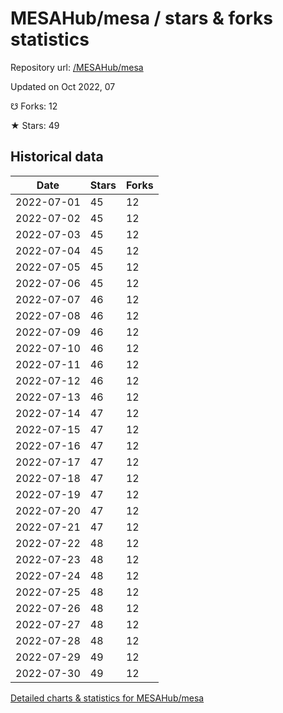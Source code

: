 # MESAHub/mesa / stars & forks statistics

Repository url: [/MESAHub/mesa](https://github.com/MESAHub/mesa)

Updated on Oct 2022, 07

☋ Forks: 12

★ Stars: 49

## Historical data
| Date | Stars | Forks |
|------|-------|-------|
| 2022-07-01 | 45 | 12 | 
| 2022-07-02 | 45 | 12 | 
| 2022-07-03 | 45 | 12 | 
| 2022-07-04 | 45 | 12 | 
| 2022-07-05 | 45 | 12 | 
| 2022-07-06 | 45 | 12 | 
| 2022-07-07 | 46 | 12 | 
| 2022-07-08 | 46 | 12 | 
| 2022-07-09 | 46 | 12 | 
| 2022-07-10 | 46 | 12 | 
| 2022-07-11 | 46 | 12 | 
| 2022-07-12 | 46 | 12 | 
| 2022-07-13 | 46 | 12 | 
| 2022-07-14 | 47 | 12 | 
| 2022-07-15 | 47 | 12 | 
| 2022-07-16 | 47 | 12 | 
| 2022-07-17 | 47 | 12 | 
| 2022-07-18 | 47 | 12 | 
| 2022-07-19 | 47 | 12 | 
| 2022-07-20 | 47 | 12 | 
| 2022-07-21 | 47 | 12 | 
| 2022-07-22 | 48 | 12 | 
| 2022-07-23 | 48 | 12 | 
| 2022-07-24 | 48 | 12 | 
| 2022-07-25 | 48 | 12 | 
| 2022-07-26 | 48 | 12 | 
| 2022-07-27 | 48 | 12 | 
| 2022-07-28 | 48 | 12 | 
| 2022-07-29 | 49 | 12 | 
| 2022-07-30 | 49 | 12 | 


[Detailed charts & statistics for MESAHub/mesa](https://reviewgithub.com/rep/MESAHub/mesa)
